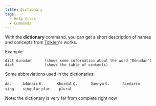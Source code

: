 ```yaml
---
title: Dictionary
tags:
  - Help files
  - Commands
---
```

With the **dictionary** command, you can get a short description of
names and concepts from [Tolkien](Tolkien "wikilink")'s works.

Example:

`dict dunadan      (shows some information about the word "Dúnadan")`
`dict              (shows the table of contents)`

Some abbreviations used in the dictionaries:

`Ad.     Adúnaic`
`K.      Khuzdul`
`Q.      Quenya`
`S.      Sindarin`
`sing.   singular`
`plur.   plural`

Note: the dictionary is very far from complete right now
 